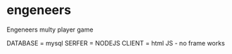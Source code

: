 # engeneers
Engeneers multy player game

DATABASE = mysql
SERFER = NODEJS
CLIENT = html JS - no frame works


